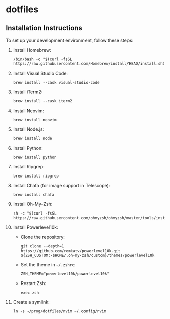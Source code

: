 # dotfiles


## Installation Instructions

To set up your development environment, follow these steps:

1. Install Homebrew:
   ```shell
   /bin/bash -c "$(curl -fsSL https://raw.githubusercontent.com/Homebrew/install/HEAD/install.sh)"
   ```

2. Install Visual Studio Code:
   ```shell
   brew install --cask visual-studio-code
   ```

3. Install iTerm2:
   ```shell
   brew install --cask iterm2
   ```

4. Install Neovim:
   ```shell
   brew install neovim
   ```

5. Install Node.js:
   ```shell
   brew install node
   ```

6. Install Python:
   ```shell
   brew install python
   ```

7. Install Ripgrep:
   ```shell
   brew install ripgrep
   ```

8. Install Chafa (for image support in Telescope):
   ```shell
   brew install chafa
   ```

9. Install Oh-My-Zsh:
   ```shell
   sh -c "$(curl -fsSL https://raw.githubusercontent.com/ohmyzsh/ohmyzsh/master/tools/install.sh)"
   ```

10. Install Powerlevel10k:
    - Clone the repository:
      ```shell
      git clone --depth=1 https://github.com/romkatv/powerlevel10k.git ${ZSH_CUSTOM:-$HOME/.oh-my-zsh/custom}/themes/powerlevel10k
      ```
    - Set the theme in `~/.zshrc`:
      ```
      ZSH_THEME="powerlevel10k/powerlevel10k"
      ```
    - Restart Zsh:
      ```shell
      exec zsh
      ```

11. Create a symlink:
    ```shell
    ln -s ~/prog/dotfiles/nvim ~/.config/nvim
    ```

